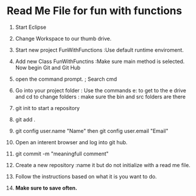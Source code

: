 # Read Me File for fun with functions

1. Start Eclipse
2. Change Workspace to our thumb drive.
3. Start new project FunWithFunctions
	:Use default runtime enviroment.
4. Add new Class FunWithFunctins
	:Make sure main method is selected.
Now begin Git and Git Hub

1. open the command prompt.
	; Search cmd
2. Go into your project folder
	: Use the commands e: to get to the e drive and cd to change folders
	: make sure the bin and src folders are there
3. git init to start a repository
4. git add .
5. git config user.name "Name" then git config user.email "Email"
6. Open an interent browser and log into git hub.
7. git commit -m "meaningfull comment"
8. Create a new repository
		:name it but do not initialize with a read me file.
9. Follow the instructions based on what it is you want to do.
10. **Make sure to save often.**
